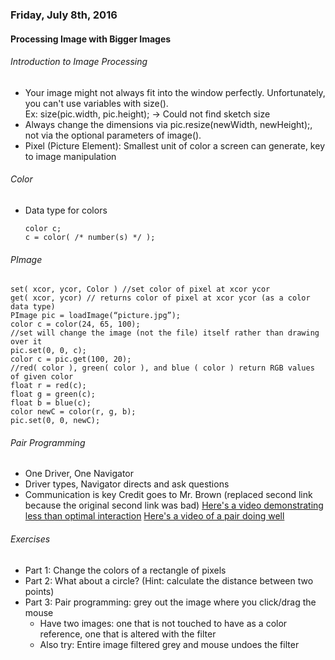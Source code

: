 ### Friday, July 8th, 2016

#### Processing Image with Bigger Images

###### Introduction to Image Processing
* Your image might not always fit into the window perfectly.  Unfortunately, you can't use variables with size(). <br>
  Ex: size(pic.width, pic.height); -> Could not find sketch size
* Always change the dimensions via pic.resize(newWidth, newHeight);, not via the optional parameters of image().
* Pixel (Picture Element): Smallest unit of color a screen can generate, key to image manipulation

###### Color
* Data type for colors

  ```processing
  color c;
  c = color( /* number(s) */ );
  ```
  
###### PImage
```processing
set( xcor, ycor, Color ) //set color of pixel at xcor ycor
get( xcor, ycor) // returns color of pixel at xcor ycor (as a color data type)
PImage pic = loadImage(“picture.jpg”);
color c = color(24, 65, 100);
//set will change the image (not the file) itself rather than drawing over it
pic.set(0, 0, c);
color c = pic.get(100, 20);
//red( color ), green( color ), and blue ( color ) return RGB values of given color
float r = red(c);
float g = green(c);
float b = blue(c);
color newC = color(r, g, b);
pic.set(0, 0, newC);
```

###### Pair Programming
* One Driver, One Navigator
* Driver types, Navigator directs and ask questions
* Communication is key
Credit goes to Mr. Brown (replaced second link because the original second link was bad)
[Here's a video demonstrating less than optimal interaction](http://www.youtube.com/watch?v=SU1v3OFL7uI)
[Here's a video of a pair doing well](https://www.youtube.com/watch?v=A0MANBDX4Ag)


###### Exercises
* Part 1: Change the colors of a rectangle of pixels
* Part 2: What about a circle? (Hint: calculate the distance between two points)
* Part 3: Pair programming: grey out the image where you click/drag the mouse
  * Have two images: one that is not touched to have as a color reference, one that is altered with the filter
  * Also try: Entire image filtered grey and mouse undoes the filter 
